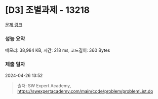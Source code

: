 # [D3] 조별과제 - 13218 

[문제 링크](https://swexpertacademy.com/main/code/problem/problemDetail.do?contestProbId=AXzjvCCq-PwDFASs) 

### 성능 요약

메모리: 38,984 KB, 시간: 218 ms, 코드길이: 360 Bytes

### 제출 일자

2024-04-26 13:52



> 출처: SW Expert Academy, https://swexpertacademy.com/main/code/problem/problemList.do